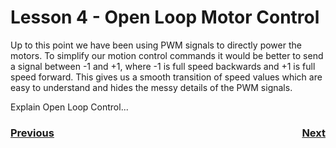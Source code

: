# <a name="code"></a>Lesson 4 - Open Loop Motor Control
Up to this point we have been using PWM signals to directly power the motors. To simplify our motion control commands it would be better to send a signal between -1 and +1, where -1 is full speed backwards and +1 is full speed forward. This gives us a smooth transition of speed values which are easy to understand and hides the messy details of the PWM signals. 

Explain Open Loop Control...

<!-- ![Robot Model](../images/FRCRobot/FRCRobot.001.jpeg) -->


<h3><span style="float:left">
<a href="code3">Previous</a></span>
<span style="float:right">
<a href="code5">Next</a></span></h3>